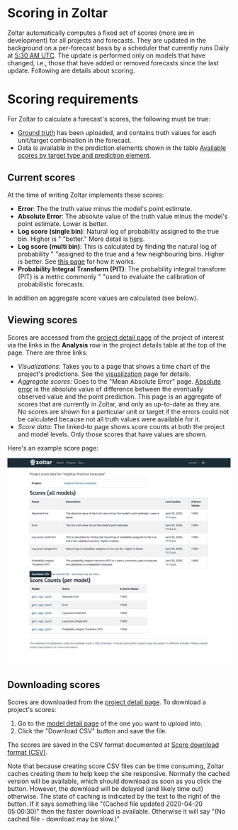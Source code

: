 # Scoring in Zoltar

Zoltar automatically computes a fixed set of scores (more are in development) for all projects and forecasts. They are updated in the background on a per-forecast basis by a scheduler that currently runs Daily at [5:30 AM UTC](http://www.timebie.com/std/utc.php?q=5.5). The update is performed only on models that have changed, i.e., those that have added or removed forecasts since the last update. Following are details about scoring.


# Scoring requirements

For Zoltar to calculate a forecast's scores, the following must be true:

- [Ground truth](Truth.md) has been uploaded, and contains truth values for each unit/target combination in the forecast.
- Data is available in the prediction elements shown in the table [Available scores by target type and prediction element](Targets.md#available-scores-by-target-type-and-prediction-element).
<!-- todo more requirements? -->


## Current scores

At the time of writing Zoltar implements these scores:

- **Error**: The the truth value minus the model's point estimate. 
- **Absolute Error**: The absolute value of the truth value minus the model's point estimate. Lower is better.
- **Log score (single bin)**: Natural log of probability assigned to the true bin. Higher is " "better." More detail is [here](https://github.com/reichlab/flusight/wiki/Scoring#2-log-score-single-bin).
- **Log score (multi bin)**: This is calculated by finding the natural log of probability " "assigned to the true and a few neighbouring bins. Higher is better. See [this page](https://github.com/reichlab/flusight/wiki/Scoring#3-log-score-multi-bin) for how it works.
- **Probability Integral Transform (PIT)**: The probability integral transform (PIT) is a metric commonly " "used to evaluate the calibration of probabilistic forecasts. 

In addition an aggregate score values are calculated (see below).


## Viewing scores

Scores are accessed from the [project detail page](ProjectDetailPage.md) of the project of interest via the links in the **Analysis** row in the project details table at the top of the page. There are three links:

- _Visualizations_: Takes you to a page that shows a time chart of the project's predictions. See the [visualization](Visualization.md) page for details.
- _Aggregate scores_: Goes to the "Mean Absolute Error" page. [Absolute error](https://github.com/reichlab/flusight/wiki/Scoring#1-absolute-error) is the absolute value of difference between the eventually observed value and the point prediction. This page is an aggregate of scores that are currently in Zoltar, and only as up-to-date as they are. No scores are shown for a particular unit or target if the errors could not be calculated because not all truth values were available for it. <!-- TODO more detail -->
- _Score data_: The linked-to page shows score counts at both the project and model levels. Only those scores that have values are shown.


Here's an example score page: 

![Scores page](img/scores-page.png "Scores page")


## Downloading scores

Scores are downloaded from the [project detail page](ProjectDetailPage.md). To download a project's scores:

1. Go to the [model detail page](ModelDetailPage.md) of the one you want to upload into.
1. Click the "Download CSV" button and save the file.

The scores are saved in the CSV format documented at [Score download format (CSV)](FileFormats.md#score-download-format-csv).

Note that because creating score CSV files can be time consuming, Zoltar caches creating them to help keep the site responsive. Normally the cached version will be available, which should download as soon as you click the button. However, the download will be delayed (and likely time out) otherwise. The state of caching is indicated by the text to the right of the button. If it says something like "(Cached file updated 2020-04-20 05:00:30)" then the faster download is available. Otherwise it will say "(No cached file - download may be slow.)"
